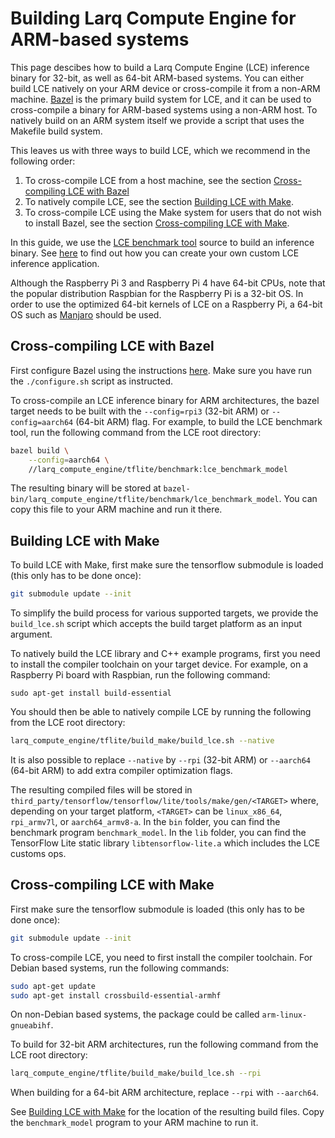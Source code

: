 # Building Larq Compute Engine for ARM-based systems
This page descibes how to build a Larq Compute Engine (LCE) inference binary
for 32-bit, as well as 64-bit ARM-based systems. You can either build LCE
natively on your ARM device or cross-compile it from a non-ARM machine.
[Bazel](https://bazel.build/) is the primary build system for LCE, and it can
be used to cross-compile a binary for ARM-based systems using a non-ARM host.
To natively build on an ARM system itself we provide a script that uses the
Makefile build system.

This leaves us with three ways to build LCE, which we recommend in the
following order:
1. To cross-compile LCE from a host machine, see the section
   [Cross-compiling LCE with Bazel](#cross-compiling-lce-with-bazel)
2. To natively compile LCE, see the section
   [Building LCE with Make](#building-lce-with-make).
3. To cross-compile LCE using the Make system for users that do not wish to
   install Bazel, see the section
   [Cross-compiling LCE with Make](#cross-compiling-lce-with-make).

In this guide, we use the [LCE benchmark tool](../larq_compute_engine/tflite/benchmark)
source to build an inference binary. See [here](./inference.md) to find out how
you can create your own custom LCE inference application.

Although the Raspberry Pi 3 and Raspberry Pi 4 have 64-bit CPUs, note that the
popular distribution Raspbian for the Raspberry Pi is a 32-bit OS. In order to
use the optimized 64-bit kernels of LCE on a Raspberry Pi, a 64-bit OS such as
[Manjaro](https://manjaro.org/download/#raspberry-pi-4-xfce) should be used.

## Cross-compiling LCE with Bazel

First configure Bazel using the instructions [here](build.md). Make sure you
have run the `./configure.sh` script as instructed.

To cross-compile an LCE inference binary for ARM architectures, the bazel
target needs to be built with the `--config=rpi3` (32-bit ARM) or
`--config=aarch64` (64-bit ARM) flag. For example, to build the LCE benchmark
tool, run the following command from the LCE root directory:

```bash
bazel build \
    --config=aarch64 \
    //larq_compute_engine/tflite/benchmark:lce_benchmark_model
 ```

The resulting binary will be stored at
`bazel-bin/larq_compute_engine/tflite/benchmark/lce_benchmark_model`. You can
copy this file to your ARM machine and run it there.

## Building LCE with Make
To build LCE with Make, first make sure the tensorflow submodule is loaded
(this only has to be done once):
``` bash
git submodule update --init
```
To simplify the build process for various supported targets, we provide the
`build_lce.sh` script which accepts the build target platform as an input
argument.

To natively build the LCE library and C++ example programs, first you need to
install the compiler toolchain on your target device. For example, on a
Raspberry Pi board with Raspbian, run the following command:
```
sudo apt-get install build-essential
```

You should then be able to natively compile LCE by running the following from
the LCE root directory:
```bash
larq_compute_engine/tflite/build_make/build_lce.sh --native
```

It is also possible to replace `--native` by `--rpi` (32-bit ARM) or
`--aarch64` (64-bit ARM) to add extra compiler optimization flags.

The resulting compiled files will be stored in
`third_party/tensorflow/tensorflow/lite/tools/make/gen/<TARGET>` where,
depending on your target platform, `<TARGET>` can be `linux_x86_64`,
`rpi_armv7l`, or `aarch64_armv8-a`. In the `bin` folder, you can find the
benchmark program `benchmark_model`. In the `lib` folder, you can find the
TensorFlow Lite static library `libtensorflow-lite.a` which includes the LCE
customs ops.

## Cross-compiling LCE with Make
First make sure the tensorflow submodule is loaded (this only has to be done
once):
``` bash
git submodule update --init
```

To cross-compile LCE, you need to first install the compiler toolchain.
For Debian based systems, run the following commands:
``` bash
sudo apt-get update
sudo apt-get install crossbuild-essential-armhf
```
On non-Debian based systems, the package could be called `arm-linux-gnueabihf`.

To build for 32-bit ARM architectures, run the following command from the LCE
root directory:
```bash
larq_compute_engine/tflite/build_make/build_lce.sh --rpi
```
When building for a 64-bit ARM architecture, replace `--rpi` with `--aarch64`.

See [Building LCE with Make](#building-lce-with-make) for the location of
the resulting build files. Copy the `benchmark_model` program to your ARM
machine to run it.
